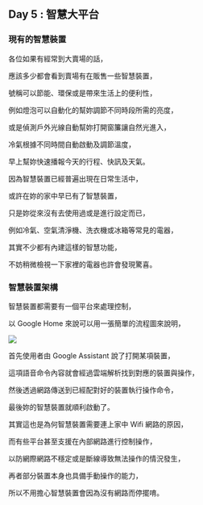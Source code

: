 ## Day 5 : 智慧大平台

### 現有的智慧裝置

各位如果有經常到大賣場的話，

應該多少都會看到賣場有在販售一些智慧裝置，

號稱可以節能、環保或是帶來生活上的便利性，

例如燈泡可以自動化的幫妳調節不同時段所需的亮度，

或是偵測戶外光線自動幫妳打開窗簾讓自然光進入，

冷氣根據不同時間自動啟動及調節溫度，

早上幫妳快速播報今天的行程、快訊及天氣。

因為智慧裝置已經普遍出現在日常生活中，

或許在妳的家中早已有了智慧裝置，

只是妳從來沒有去使用過或是進行設定而已，

例如冷氣、空氣清淨機、洗衣機或冰箱等常見的電器，

其實不少都有內建這樣的智慧功能，

不妨稍微檢視一下家裡的電器也許會發現驚喜。

### 智慧裝置架構

智慧裝置都需要有一個平台來處理控制，

以 Google Home 來說可以用一張簡單的流程圖來說明，

![](https://i.imgur.com/DrM9z9c.png)

首先使用者由 Google Assistant 說了打開某項裝置，

這項語音命令內容就會經過雲端解析找到對應的裝置與操作，

然後透過網路傳送到已經配對好的裝置執行操作命令，

最後妳的智慧裝置就順利啟動了。

其實這也是為何智慧裝置需要連上家中 Wifi 網路的原因，

而有些平台甚至支援在內部網路進行控制操作，

以防網際網路不穩定或是斷線導致無法操作的情況發生，

再者部分裝置本身也具備手動操作的能力，

所以不用擔心智慧裝置會因為沒有網路而停擺唷。